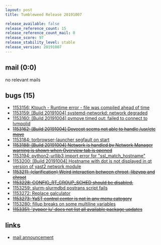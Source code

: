 ```yaml
---
layout: post
title: Tumbleweed Release 20191007

release_available: false
release_reference_count: 15
release_reference_count_mail: 0
release_score: 97
release_stability_level: stable
release_version: 20191007
---
```


## mail (0:0)

no relevant mails

## bugs (15)

<!--more-->

- [1153156: Ktouch - Runtime error - file was compiled ahead of time](https://bugzilla.opensuse.org/show_bug.cgi?id=1153156)
- [1153159: \[Build 20191004\] systemd-networkd: network degraded](https://bugzilla.opensuse.org/show_bug.cgi?id=1153159)
- [1153160: \[Build 20191004\] pvmove timed out: failed to connect to lvmpolid](https://bugzilla.opensuse.org/show_bug.cgi?id=1153160)
- ~~[1153162: \[Build 20191004\] Dovecot seems not able to handle /usr/etc move](https://bugzilla.opensuse.org/show_bug.cgi?id=1153162)~~
- [1153184: torbrowser-launcher segfault on start](https://bugzilla.opensuse.org/show_bug.cgi?id=1153184)
- ~~[1153188: \[Build 20191004\] Network is handled by Network Manager warning is shown when Overview tab is opened](https://bugzilla.opensuse.org/show_bug.cgi?id=1153188)~~
- [1153194: python2-urllib3 import error for "ssl_match_hostname"](https://bugzilla.opensuse.org/show_bug.cgi?id=1153194)
- [1153200: \[Build 20191004\] Hostname with dot is not displayed in qt version of yast2 network module](https://bugzilla.opensuse.org/show_bug.cgi?id=1153200)
- ~~[1153211: (clarification) Weird interaction between chroot, libzypp and chroot](https://bugzilla.opensuse.org/show_bug.cgi?id=1153211)~~
- ~~[1153228: CONFIG_RT_GROUP_SCHED should be disabled.](https://bugzilla.opensuse.org/show_bug.cgi?id=1153228)~~
- [1153259: slurm-slurmdbd postrans script fails](https://bugzilla.opensuse.org/show_bug.cgi?id=1153259)
- [1153272: Replace galculator](https://bugzilla.opensuse.org/show_bug.cgi?id=1153272)
- ~~[1153273: YaST control center is not in any menu category](https://bugzilla.opensuse.org/show_bug.cgi?id=1153273)~~
- [1153280: fillup breaks on some multiline variables](https://bugzilla.opensuse.org/show_bug.cgi?id=1153280)
- ~~[1153351: 'zypper lu' does not list all available package updates](https://bugzilla.opensuse.org/show_bug.cgi?id=1153351)~~



## links

- [mail announcement](https://lists.opensuse.org/opensuse-factory/2019-10/msg00068.html)
